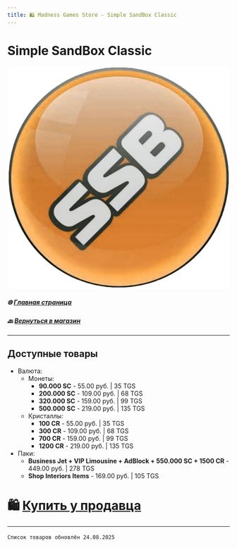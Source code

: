 ```yaml
---
title: 🛍️ Madness Games Store - Simple SandBox Classic
---
```


# Simple SandBox Classic

![MGSssbclogo](https://github.com/GamzeeChert/gamzeechert.github.io/blob/main/_madnessgamesstore%2F_pictures%2FMGSssbclogo.png?raw=true)

##### 🌐 [Главная страница](./index.md)
##### 🔙 [Вернуться в магазин](./MGSMain.md)

- - - - -

## Доступные товары

 - Валюта:
   - Монеты:
     - **90.000 SC** - 55.00 руб. | 35 TGS
     - **200.000 SC** - 109.00 руб. | 68 TGS
     - **320.000 SC** - 159.00 руб. | 99 TGS
     - **500.000 SC** - 219.00 руб. | 135 TGS
   - Кристаллы:
     - **100 CR** - 55.00 руб. | 35 TGS
     - **300 CR** - 109.00 руб. | 68 TGS
     - **700 CR** - 159.00 руб. | 99 TGS
     - **1200 CR** - 219.00 руб. | 135 TGS
 - Паки:
   - **Business Jet + VIP Limousine + AdBlock + 550.000 SC + 1500 CR** - 449.00 руб. | 278 TGS
   - **Shop Interiors Items** - 169.00 руб. | 105 TGS

# 🛍️ [Купить у продавца](https://t.me/m/SvEAzEGNYWUy)

- - - - -

`Список товаров обновлён 24.08.2025`